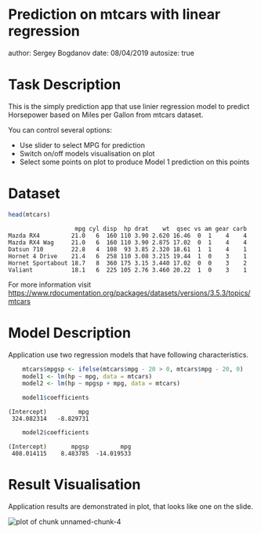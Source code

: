 Prediction on mtcars with linear regression
========================================================
author: Sergey Bogdanov
date: 08/04/2019
autosize: true

Task Description
========================================================
This is the simply prediction app that use linier regression model to predict Horsepower based on Miles per Gallon from mtcars dataset.

You can control several options:
- Use slider to select MPG for prediction
- Switch on/off models visualisation on plot
- Select some points on plot to produce Model 1 prediction on this points


Dataset
========================================================


```r
head(mtcars)
```

```
                   mpg cyl disp  hp drat    wt  qsec vs am gear carb
Mazda RX4         21.0   6  160 110 3.90 2.620 16.46  0  1    4    4
Mazda RX4 Wag     21.0   6  160 110 3.90 2.875 17.02  0  1    4    4
Datsun 710        22.8   4  108  93 3.85 2.320 18.61  1  1    4    1
Hornet 4 Drive    21.4   6  258 110 3.08 3.215 19.44  1  0    3    1
Hornet Sportabout 18.7   8  360 175 3.15 3.440 17.02  0  0    3    2
Valiant           18.1   6  225 105 2.76 3.460 20.22  1  0    3    1
```

For more information visit
<https://www.rdocumentation.org/packages/datasets/versions/3.5.3/topics/mtcars>

Model Description
========================================================
Application use two regression models that have following characteristics.

```r
    mtcars$mpgsp <- ifelse(mtcars$mpg - 20 > 0, mtcars$mpg - 20, 0)
    model1 <- lm(hp ~ mpg, data = mtcars)
    model2 <- lm(hp ~ mpgsp + mpg, data = mtcars)    
```

```r
    model1$coefficients
```

```
(Intercept)         mpg 
 324.082314   -8.829731 
```

```r
    model2$coefficients
```

```
(Intercept)       mpgsp         mpg 
 408.014115    8.483785  -14.019533 
```


Result Visualisation
========================================================
Application results are demonstrated in plot, that looks like one on the slide.

![plot of chunk unnamed-chunk-4](MyReproduciblePitchPresentation-figure/unnamed-chunk-4-1.png)

